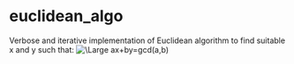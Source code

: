 # euclidean_algo
Verbose and iterative implementation of Euclidean algorithm to find suitable x and y such that:
![\Large ax+by=gcd(a,b)](https://latex.codecogs.com/svg.latex?\Large&space;ax+by=gcd(a,b)) 


